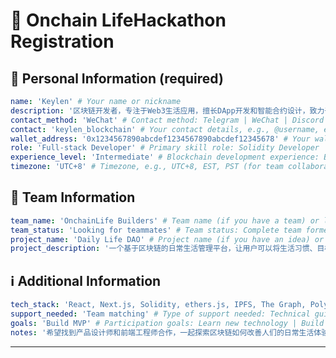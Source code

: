 # 🚀 Onchain LifeHackathon Registration

<!--
Please fill out the information below. This information will be automatically processed.
Do not remove the --- markers or change the field names.
-->

## 👤 Personal Information (required)

```yaml
name: 'Keylen' # Your name or nickname
description: '区块链开发者，专注于Web3生活应用，擅长DApp开发和智能合约设计，致力于让区块链技术融入日常生活。' # Brief personal introduction including skills and experience (One sentence)
contact_method: 'WeChat' # Contact method: Telegram | WeChat | Discord | Email | X(Twitter) | GitHub
contact: 'keylen_blockchain' # Your contact details, e.g., @username, email@example.com
wallet_address: '0x1234567890abcdef1234567890abcdef12345678' # Your wallet address or ENS domain on Ethereum mainnet
role: 'Full-stack Developer' # Primary skill role: Solidity Developer | Frontend Developer | Backend Developer | Full-stack Developer | Product Manager | UI/UX Designer | Test Engineer | Blockchain Researcher | etc.
experience_level: 'Intermediate' # Blockchain development experience: Beginner | Junior | Intermediate | Senior | Expert
timezone: 'UTC+8' # Timezone, e.g., UTC+8, EST, PST (for team collaboration scheduling)
```

## 👥 Team Information

```yaml
team_name: 'OnchainLife Builders' # Team name (if you have a team) or leave empty if looking for a team
team_status: 'Looking for teammates' # Team status: Complete team formed | Looking for teammates | Open to join other teams | Solo participation
project_name: 'Daily Life DAO' # Project name (if you have an idea) or leave empty if undecided
project_description: '一个基于区块链的日常生活管理平台，让用户可以将生活习惯、目标达成等记录上链并获得激励' # Brief description about your project in one sentence
```

## ℹ️ Additional Information

```yaml
tech_stack: 'React, Next.js, Solidity, ethers.js, IPFS, The Graph, Polygon' # Planned technology stack, e.g., React, Node.js, Solidity, Hardhat, ethers.js
support_needed: 'Team matching' # Type of support needed: Technical guidance | Team matching | Project ideas | Resource connection | Mentor advice
goals: 'Build MVP' # Participation goals: Learn new technology | Build MVP | Find collaborators | Win prizes | Other
notes: '希望找到产品设计师和前端工程师合作，一起探索区块链如何改善人们的日常生活体验' # Additional information, special requirements, or anything else you'd like to share
```

---

<!-- Do not edit below this line. This section will be automatically generated when your registration is processed. -->
